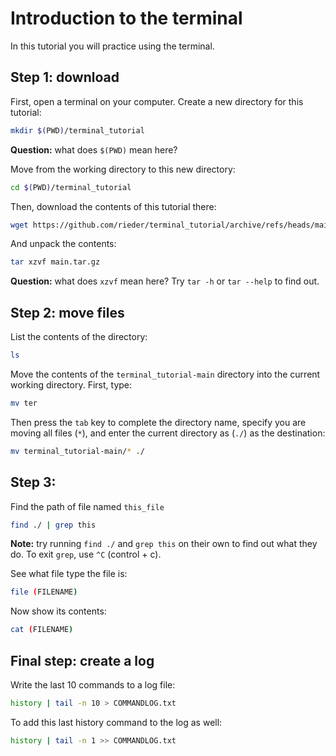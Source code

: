 # Introduction to the terminal

In this tutorial you will practice using the terminal.

## Step 1: download

First, open a terminal on your computer.
Create a new directory for this tutorial:
```sh
mkdir $(PWD)/terminal_tutorial
```
**Question:** what does `$(PWD)` mean here?


Move from the working directory to this new directory:
```sh
cd $(PWD)/terminal_tutorial
```

Then, download the contents of this tutorial there:
```sh
wget https://github.com/rieder/terminal_tutorial/archive/refs/heads/main.tar.gz
```

And unpack the contents:
```sh
tar xzvf main.tar.gz
```
**Question:** what does `xzvf` mean here? Try `tar -h` or `tar --help` to find out.

## Step 2: move files

List the contents of the directory:
```sh
ls
```

Move the contents of the `terminal_tutorial-main` directory into the current working directory.
First, type:
```sh
mv ter
```
Then press the `tab` key to complete the directory name, specify you are moving all files (`*`), and enter the current directory as (`./`) as the destination:
```sh
mv terminal_tutorial-main/* ./
```

## Step 3: 

Find the path of file named `this_file`
```sh
find ./ | grep this
```
**Note:** try running `find ./` and `grep this` on their own to find out what they do. To exit `grep`, use `^C` (control + c).

See what file type the file is:
```sh
file (FILENAME)
```

Now show its contents:
```sh
cat (FILENAME)
```

## Final step: create a log

Write the last 10 commands to a log file:
```sh
history | tail -n 10 > COMMANDLOG.txt
```
To add this last history command to the log as well:
```sh
history | tail -n 1 >> COMMANDLOG.txt
```
